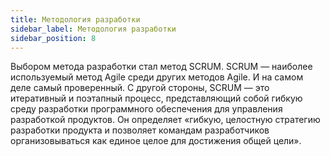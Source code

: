 ```yaml
---
title: Методология разработки
sidebar_label: Методология разработки
sidebar_position: 8
---
```

Выбором метода разработки стал метод SCRUM. SCRUM — наиболее используемый метод Agile среди других методов Agile. И на самом деле самый проверенный. С другой стороны, SCRUM — это итеративный и поэтапный процесс, представляющий собой гибкую среду разработки программного обеспечения для управления разработкой продуктов. Он определяет «гибкую, целостную стратегию разработки продукта и позволяет командам разработчиков организовываться как единое целое для достижения общей цели».